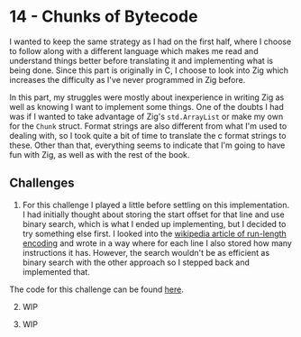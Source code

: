 # 14 - Chunks of Bytecode

I wanted to keep the same strategy as I had on the first half, where I choose to follow along with a different language which makes me read and understand things better before translating it and implementing what is being done. Since this part is originally in C, I choose to look into Zig which increases the difficulty as I've never programmed in Zig before.

In this part, my struggles were mostly about inexperience in writing Zig as well as knowing I want to implement some things. One of the doubts I had was if I wanted to take advantage of Zig's `std.ArrayList` or make my own for the `Chunk` struct. Format strings are also different from what I'm used to dealing with, so I took quite a bit of time to translate the c format strings to these. Other than that, everything seems to indicate that I'm going to have fun with Zig, as well as with the rest of the book.

## Challenges

1. For this challenge I played a little before settling on this implementation. I had initially thought about storing the start offset for that line and use binary search, which is what I ended up implementing, but I decided to try something else first. I looked into the [wikipedia article of run-length encoding](https://en.wikipedia.org/wiki/Run-length_encoding) and wrote in a way where for each line I also stored how many instructions it has. However, the search wouldn't be as efficient as binary search with the other approach so I stepped back and implemented that.

The code for this challenge can be found [here](https://github.com/EdSwordsmith/crafting_interpreters/tree/14_lines).

2. WIP

3. WIP
